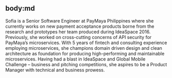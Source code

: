 body:md
-----
Sofia is a Senior Software Engineer at PayMaya Philippines where she currently works on new payment acceptance products borne from the research and prototypes her team produced during IdeaSpace 2016. Previously, she worked on cross-cutting concerns of API security for PayMaya’s microservices. With 5 years of fintech and consulting experience employing microservices, she champions domain driven design and clean architecture as foundation for producing high-performing and maintainable microservices. Having had a blast in IdeaSpace and Global Mobile Challenge – business and pitching competitions, she aspires to be a Product Manager with technical and business prowess.